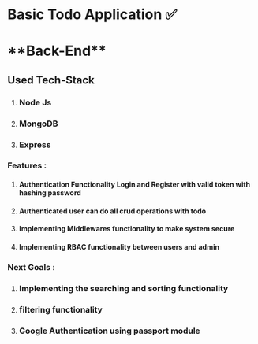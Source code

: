 <h1>Basic Todo Application ✅</h1>

<h1>**Back-End**</h1>

<h2>Used Tech-Stack</h2>

1. <h3>Node Js</h3>
2. <h3>MongoDB</h3>
3. <h3>Express</h3>

<h3>Features : </h3>

1. <h4>Authentication Functionality Login and Register with valid token with hashing password</h4>
2. <h4>Authenticated user can do all crud operations with todo</h4>
3. <h4>Implementing Middlewares functionality to make system secure</h4>
4. <h4>Implementing RBAC functionality between users and admin</h4>

<h3>Next Goals : </h3>

1. <h3>Implementing the searching and sorting functionality</h3>
2. <h3>filtering functionality</h3>
3. <h3>Google Authentication using passport module</h3>
